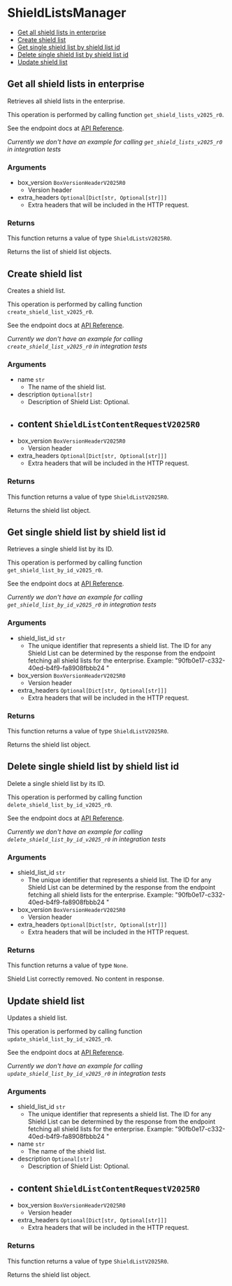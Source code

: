 # ShieldListsManager

- [Get all shield lists in enterprise](#get-all-shield-lists-in-enterprise)
- [Create shield list](#create-shield-list)
- [Get single shield list by shield list id](#get-single-shield-list-by-shield-list-id)
- [Delete single shield list by shield list id](#delete-single-shield-list-by-shield-list-id)
- [Update shield list](#update-shield-list)

## Get all shield lists in enterprise

Retrieves all shield lists in the enterprise.

This operation is performed by calling function `get_shield_lists_v2025_r0`.

See the endpoint docs at
[API Reference](https://developer.box.com/reference/v2025.0/get-shield-lists/).

_Currently we don't have an example for calling `get_shield_lists_v2025_r0` in integration tests_

### Arguments

- box_version `BoxVersionHeaderV2025R0`
  - Version header
- extra_headers `Optional[Dict[str, Optional[str]]]`
  - Extra headers that will be included in the HTTP request.

### Returns

This function returns a value of type `ShieldListsV2025R0`.

Returns the list of shield list objects.

## Create shield list

Creates a shield list.

This operation is performed by calling function `create_shield_list_v2025_r0`.

See the endpoint docs at
[API Reference](https://developer.box.com/reference/v2025.0/post-shield-lists/).

_Currently we don't have an example for calling `create_shield_list_v2025_r0` in integration tests_

### Arguments

- name `str`
  - The name of the shield list.
- description `Optional[str]`
  - Description of Shield List: Optional.
- content `ShieldListContentRequestV2025R0`
  -
- box_version `BoxVersionHeaderV2025R0`
  - Version header
- extra_headers `Optional[Dict[str, Optional[str]]]`
  - Extra headers that will be included in the HTTP request.

### Returns

This function returns a value of type `ShieldListV2025R0`.

Returns the shield list object.

## Get single shield list by shield list id

Retrieves a single shield list by its ID.

This operation is performed by calling function `get_shield_list_by_id_v2025_r0`.

See the endpoint docs at
[API Reference](https://developer.box.com/reference/v2025.0/get-shield-lists-id/).

_Currently we don't have an example for calling `get_shield_list_by_id_v2025_r0` in integration tests_

### Arguments

- shield_list_id `str`
  - The unique identifier that represents a shield list. The ID for any Shield List can be determined by the response from the endpoint fetching all shield lists for the enterprise. Example: "90fb0e17-c332-40ed-b4f9-fa8908fbbb24 "
- box_version `BoxVersionHeaderV2025R0`
  - Version header
- extra_headers `Optional[Dict[str, Optional[str]]]`
  - Extra headers that will be included in the HTTP request.

### Returns

This function returns a value of type `ShieldListV2025R0`.

Returns the shield list object.

## Delete single shield list by shield list id

Delete a single shield list by its ID.

This operation is performed by calling function `delete_shield_list_by_id_v2025_r0`.

See the endpoint docs at
[API Reference](https://developer.box.com/reference/v2025.0/delete-shield-lists-id/).

_Currently we don't have an example for calling `delete_shield_list_by_id_v2025_r0` in integration tests_

### Arguments

- shield_list_id `str`
  - The unique identifier that represents a shield list. The ID for any Shield List can be determined by the response from the endpoint fetching all shield lists for the enterprise. Example: "90fb0e17-c332-40ed-b4f9-fa8908fbbb24 "
- box_version `BoxVersionHeaderV2025R0`
  - Version header
- extra_headers `Optional[Dict[str, Optional[str]]]`
  - Extra headers that will be included in the HTTP request.

### Returns

This function returns a value of type `None`.

Shield List correctly removed. No content in response.

## Update shield list

Updates a shield list.

This operation is performed by calling function `update_shield_list_by_id_v2025_r0`.

See the endpoint docs at
[API Reference](https://developer.box.com/reference/v2025.0/put-shield-lists-id/).

_Currently we don't have an example for calling `update_shield_list_by_id_v2025_r0` in integration tests_

### Arguments

- shield_list_id `str`
  - The unique identifier that represents a shield list. The ID for any Shield List can be determined by the response from the endpoint fetching all shield lists for the enterprise. Example: "90fb0e17-c332-40ed-b4f9-fa8908fbbb24 "
- name `str`
  - The name of the shield list.
- description `Optional[str]`
  - Description of Shield List: Optional.
- content `ShieldListContentRequestV2025R0`
  -
- box_version `BoxVersionHeaderV2025R0`
  - Version header
- extra_headers `Optional[Dict[str, Optional[str]]]`
  - Extra headers that will be included in the HTTP request.

### Returns

This function returns a value of type `ShieldListV2025R0`.

Returns the shield list object.
